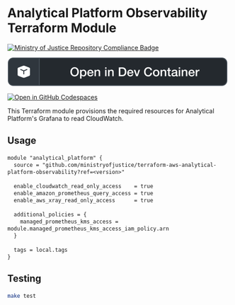 # Analytical Platform Observability Terraform Module

[![Ministry of Justice Repository Compliance Badge](https://github-community.service.justice.gov.uk/repository-standards/api/terraform-aws-analytical-platform-observability/badge)](https://github-community.service.justice.gov.uk/repository-standards/terraform-aws-analytical-platform-observability)

[![Open in Dev Container](https://raw.githubusercontent.com/ministryofjustice/.devcontainer/refs/heads/main/contrib/badge.svg)](https://vscode.dev/redirect?url=vscode://ms-vscode-remote.remote-containers/cloneInVolume?url=https://github.com/ministryofjustice/terraform-aws-analytical-platform-observability)

[![Open in GitHub Codespaces](https://github.com/codespaces/badge.svg)](https://codespaces.new/ministryofjustice/terraform-aws-analytical-platform-observability)

This Terraform module provisions the required resources for Analytical Platform's Grafana to read CloudWatch.

## Usage

```hcl
module "analytical_platform" {
  source = "github.com/ministryofjustice/terraform-aws-analytical-platform-observability?ref=<version>"

  enable_cloudwatch_read_only_access    = true
  enable_amazon_prometheus_query_access = true
  enable_aws_xray_read_only_access      = true

  additional_policies = {
    managed_prometheus_kms_access = module.managed_prometheus_kms_access_iam_policy.arn
  }

  tags = local.tags
}
```

## Testing

```bash
make test
```
